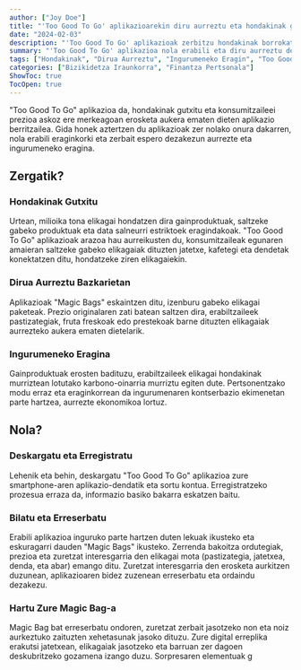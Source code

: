 ```yaml
---
author: ["Joy Doe"]
title: "'Too Good To Go' aplikazioarekin diru aurreztu eta hondakinak gutxitu"
date: "2024-02-03"
description: "'Too Good To Go' aplikazioak zerbitzu hondakinak borrokatzeko, dirua aurreztu eta eragina positiboa izateko laguntzen duen modua aztertzen du."
summary: "'Too Good To Go' aplikazioa nola erabili eta diru aurreztu dezakezun moduaz, hondakinak gutxitu eta ingurumen iraunkorrera ekarpena egin dezakezun moduaz ikasi."
tags: ["Hondakinak", "Dirua Aurreztu", "Ingurumeneko Eragin", "Too Good To Go"]
categories: ["Bizikidetza Iraunkorra", "Finantza Pertsonala"]
ShowToc: true
TocOpen: true
---
```


"Too Good To Go" aplikazioa da, hondakinak gutxitu eta konsumitzaileei prezioa askoz ere merkeagoan erosketa aukera ematen dieten aplikazio berritzailea. Gida honek aztertzen du aplikazioak zer nolako onura dakarren, nola erabili eraginkorki eta zerbait espero dezakezun aurrezte eta ingurumeneko eragina.

## Zergatik?

### Hondakinak Gutxitu
Urtean, milioika tona elikagai hondatzen dira gainproduktuak, saltzeke gabeko produktuak eta data salneurri estriktoek eragindakoak. "Too Good To Go" aplikazioak arazoa hau aurreikusten du, konsumitzaileak egunaren amaieran saltzeke gabeko elikagaiak dituzten jatetxe, kafetegi eta dendetak konektatzen ditu, hondatzeke ziren elikagaiekin.

### Dirua Aurreztu Bazkarietan
Aplikazioak "Magic Bags" eskaintzen ditu, izenburu gabeko elikagai paketeak. Prezio originalaren zati batean saltzen dira, erabiltzaileek pastizategiak, fruta freskoak edo prestekoak barne dituzten elikagaiak aurrezteko aukera ematen dietelarik.

### Ingurumeneko Eragina
Gainproduktuak erosten badituzu, erabiltzaileek elikagai hondakinak murriztean lotutako karbono-oinarria murriztu egiten dute. Pertsonentzako modu erraz eta eraginkorrean da ingurumenaren kontserbazio ekimenetan parte hartzea, aurrezte ekonomikoa lortuz.

## Nola?

### Deskargatu eta Erregistratu
Lehenik eta behin, deskargatu "Too Good To Go" aplikazioa zure smartphone-aren aplikazio-dendatik eta sortu kontua. Erregistratzeko prozesua erraza da, informazio basiko bakarra eskatzen baitu.

### Bilatu eta Erreserbatu
Erabili aplikazioa inguruko parte hartzen duten lekuak ikusteko eta eskuragarri dauden "Magic Bags" ikusteko. Zerrenda bakoitza ordutegiak, prezioa eta zuretzat interesgarria den elikagai mota (pastizategia, jatetxea, denda, eta abar) emango ditu. Zuretzat interesgarria den erosketa aurkitzen duzunean, aplikazioaren bidez zuzenean erreserbatu eta ordaindu dezakezu.

### Hartu Zure Magic Bag-a
Magic Bag bat erreserbatu ondoren, zuretzat zerbait jasotzeko non eta noiz aurkeztuko zaituzten xehetasunak jasoko dituzu. Zure digital erreplika erakutsi jatetxean, elikagaiak jasotzeko eta barruan zer dagoen deskubritzeko gozamena izango duzu. Sorpresaren elementuak g